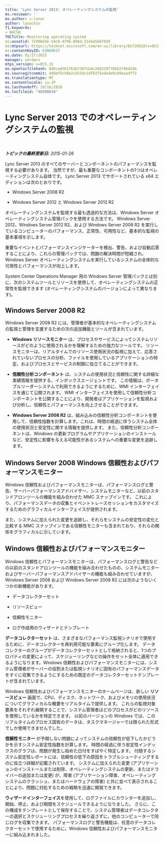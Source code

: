 ```yaml
---
title: 'Lync Server 2013: オペレーティングシステムの監視'
ms.reviewer: ''
ms.author: v-lanac
author: lanachin
f1.keywords:
- NOCSH
TOCTitle: Monitoring operating system
ms:assetid: 72406d3e-54c8-4796-8d6d-2144a5b6f030
ms:mtpsurl: https://technet.microsoft.com/en-us/library/Dn720918(v=OCS.15)
ms:contentKeyID: 63969617
ms.date: 01/27/2015
manager: serdars
mtps_version: v=OCS.15
ms.openlocfilehash: 8d6cad561761b7387cb4c268229f76b52f4bd24b
ms.sourcegitcommit: 4d6bf5c58b2c553dc1df8375ede4a9cb9eaadff2
ms.translationtype: MT
ms.contentlocale: ja-JP
ms.lasthandoff: 10/16/2020
ms.locfileid: "48500634"
---
```

# <a name="monitoring-operating-system-in-lync-server-2013"></a>Lync Server 2013 でのオペレーティングシステムの監視

<div data-xmlns="http://www.w3.org/1999/xhtml">

<div class="topic" data-xmlns="http://www.w3.org/1999/xhtml" data-msxsl="urn:schemas-microsoft-com:xslt" data-cs="https://msdn.microsoft.com/">

<div data-asp="https://msdn2.microsoft.com/asp">



</div>

<div id="mainSection">

<div id="mainBody">

<span> </span>

_**トピックの最終更新日:** 2015-01-26_

Lync Server 2013 のすべてのサーバーとコンポーネントのパフォーマンスを監視する必要があります。 当然ですが、最も重要なコンポーネントの1つはオペレーティングシステム自体です。 Lync Server 2013 でサポートされている x64 エディションは次のとおりです。

  - Windows Server 2008 R2

  - Windows Server 2012 と Windows Server 2012 R2

オペレーティングシステムを監視する最も透過的な方法は、Windows Server オペレーティングシステム管理パックを使用する方法です。 Windows Server 2012、Windows Server 2012 R2、および Windows Server 2008 R2 を実行しているコンピューターのパフォーマンス、正常性、可用性など、基本的な監視の基本事項を示します。

重要なイベントとパフォーマンスインジケーターを検出、警告、および自動応答することにより、これらの管理パックでは、問題の解決時間が短縮され、Windows Server オペレーティングシステムを実行しているシステムの全体的な可用性とパフォーマンスが向上します。

System Center Operations Manager 用の Windows Server 管理パックとは別に、次のシステムツールとリソースを使用して、オペレーティングシステムの正常性を監視できます (オペレーティングシステムのバージョンによって異なります)。

<div>

## <a name="windows-server2008r2"></a>Windows Server 2008 R2

Windows Server 2008 R2 には、管理者が基本的なオペレーティングシステムの監視と管理を支援するための次の追加機能とツールが含まれています。

  - **Windows リソースモニター** は、プロセスやサービスによってシステムリソースがどのように使用されるかを理解するための強力なツールです。 リソースモニターは、リアルタイムでのリソース使用状況の監視に加えて、応答されていないプロセスの分析、ファイルを使用しているアプリケーションの特定、およびプロセスとサービスの制御に役立てることができます。

  - **信頼性分析コンポーネント** は、システムの使用状況と信頼性に関する詳細な実績情報を提供する、インボックスエージェントです。 この情報は、ポータブルリーダーシステムで利用できるようにするために、WMI インターフェイスを通じて公開されます。 WMI インターフェイスを使用して信頼性分析コンポーネントを公開することにより、開発者はアプリケーションを監視および分析し、信頼性とパフォーマンスを向上させることができます。

  - **Windows Server 2008 R2** は、組み込みの信頼性分析コンポーネントを使用して、信頼性指数を計算します。これは、時間の経過に伴うシステム全体の使用状況と安定性に関する情報を提供します。 また、信頼性分析コンポーネントは、Windows の更新プログラムやアプリケーションのインストールなど、安定性に影響を与える可能性があるシステムへの重要な変更を追跡します。

</div>

<div>

## <a name="windows-server2008-windows-reliability-and-performance-monitor"></a>Windows Server 2008 Windows 信頼性およびパフォーマンスモニター

Windows 信頼性およびパフォーマンスモニターは、パフォーマンスログと警告、サーバーパフォーマンスアドバイザー、システムモニターなど、以前のスタンドアロンツールの機能を組み合わせた MMC スナップインです。 これにより、パフォーマンスデータの収集とイベントトレースセッションをカスタマイズするためのグラフィカルインターフェイスが提供されます。

また、システムに加えられた変更を追跡し、それらをシステムの安定性の変化と比較する MMC スナップインである信頼性モニターも含まれており、それらの関係をグラフィカルに示しています。

</div>

<div>

## <a name="windows-reliability-and-performance-monitor"></a>Windows 信頼性およびパフォーマンスモニター

Windows 信頼性とパフォーマンスモニターは、パフォーマンスログと警告などの以前のスタンドアロンツールの機能を組み合わせたものの、システムモニターおよびサーバーパフォーマンスアドバイザーの機能も組み合わせていますが、Windows Server 2008 および Windows Server 2008 R2 には次のようないくつかの新機能があります。

  - データコレクターセット

  - リソースビュー

  - 信頼性モニター

  - ログ作成用のウィザードとテンプレート

**データコレクターセット** は、さまざまなパフォーマンス監視シナリオで使用するために、データコレクターを再利用可能な要素にグループ化します。 データコレクターのグループがデータコレクターセットとして格納されると、1つのプロパティの変更によって、スケジューリングなどの操作をセット全体に適用できるようになります。Windows 信頼性およびパフォーマンスモニターには、システム管理者がサーバーの役割または監視シナリオに固有のパフォーマンスデータをすぐに収集できるようにするための既定のデータコレクターセットテンプレートが含まれています。

Windows 信頼性およびパフォーマンスモニターのホームページは、新しい **リソースビュー** 画面で、CPU、ディスク、ネットワーク、およびメモリの使用状況についてグラフィカルな概要をリアルタイムで提供します。 これらの監視対象要素をそれぞれ展開することで、システム管理者はどのプロセスがどのリソースを使用しているかを特定できます。 以前のバージョンの Windows では、このリアルタイムのプロセス固有のデータは、タスクマネージャーでは限られた形式でしか使用できませんでした。

**信頼性モニター** が予期しない問題によってシステムの信頼性が低下したかどうかを示すシステム安定性指数を計算します。 時間の経過に伴う安定性インデックスのグラフは、問題が発生し始めた日付をすばやく特定します。 付随するシステム安定性レポートには、信頼性の低下の原因をトラブルシューティングするのに役立つ詳細が記載されています。 システムに加えられた変更 (アプリケーションのインストールまたは削除、オペレーティングシステムの更新、またはドライバーの追加または変更) が、障害 (アプリケーション障害、オペレーティングシステムのクラッシュ、またはハードウェアの障害) と共に並べて表示されることにより、問題に対処するための戦略を迅速に開発できます。

**ウィザードインターフェイス**を使用して、ログファイルにカウンターを追加し、開始、停止、および期間をスケジュールできるようになりました。 さらに、この構成をテンプレートとして保存することで、システム管理者はデータコレクターの選択とスケジューリングプロセスを繰り返さずに、他のコンピューターで同じログを収集できます。 パフォーマンスログと警告機能は、任意のデータコレクターセットで使用するために、Windows 信頼性およびパフォーマンスモニターに組み込まれました。

</div>

</div>

<span> </span>

</div>

</div>

</div>

